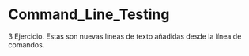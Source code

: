# Command_Line_Testing
3 Ejercicio. 
Estas son nuevas líneas de texto añadidas desde la línea de comandos.
